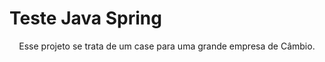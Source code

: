 # Teste Java Spring

<p align="center">Esse projeto se trata de um case para uma grande empresa de Câmbio.</p>
